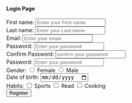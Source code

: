 <html>
<body>
<h4>Login Page</h4>
<form action="">
      First name: <input type="text" placeholder="Enter your First name" name="fname">
	  <br>
      Last name: <input type="text" placeholder="Enter your Last name" name="lname">
      <br>
	  Email: <input type="text" placeholder="Enter your email" name="email">
	  <br>
      Password: <input type="text" placeholder="Enter your password" name="password">
      <br>
	  Confirm Password: <input type="text" placeholder="confirm your password" name="password">
	  <br>
      Password: <input type="text" placeholder="Enter your password" name="password">
      <br>
	  Gender: <input type="radio" name="gender" value="female"> Female
		<input type="radio" name="gender" value="male"> Male
	<br>
	Date of birth: <input type="date" name="bday">
	<br>
	Habits: <input type="checkbox" value="sports" > Sports
	<input type="checkbox" value="sports" > Read
	<input type="checkbox" value="sports" > Cooking
	<br>
	  <button type="submit">Register</button>
    </form>

</body>
</html>